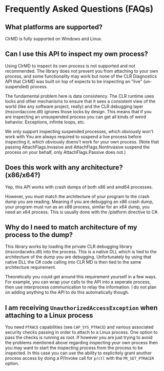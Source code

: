 # Frequently Asked Questions (FAQs)

## What platforms are supported?

ClrMD is fully supported on Windows and Linux.

## Can I use this API to inspect my own process?

Using ClrMD to inspect its own process is not supported and not recommended.  The library does not prevent you from attaching to your own process, and some functionality may work but none of the CLR Diagnostics API that ClrMD was built on top of expects to be inspecting an "live" (un-suspended) process.

The fundamental problem here is data consistency.  The CLR runtime uses locks and other mechanisms to ensure that it sees a consistent view of the world (like any software project, really) and the CLR debugging layer (mscordaccore.dll) ignores those locks by design.  This means that if you are inspecting an unsuspended process you can get all kinds of weird behavior.  Exceptions, infinite loops, etc.

We only support inspecting suspended processes, which obviously won't work with You are always required to suspend a live process before inspecting it, which obviously doens't work for your own process.  (Note that passing AttachFlags.Invasive and AttachFlags.NonInvasive suspend the process on your behalf, only AttachFlags.Passive does not.)


## Does this work with any architecture? (x86/x64?)

Yep, this API works with crash dumps of both x86 and amd64 processes.

However, you must match the architecture of your program to the crash dump you
are reading. Meaning if you are debugging an x86 crash dump, your program must
run as an x86 process, similar for an x64 dump, you need an x64 process. This is
usually done with the /platform directive to C#.

## Why do I need to match architecture of my process to the dump?

This library works by loading the private CLR debugging library
(mscordacwks.dll) into the process. This is a native DLL which is tied to the
architecture of the dump you are debugging. Unfortunately by using that native
DLL the C# code calling into CLR MD is then tied to the same architecture
requirement.

Theoretically you could get around this requirement yourself in a few ways. For
example, you can wrap your calls to the API into a seperate process, then use
interprocess communication to relay the information. I do not plan on adding
anything to the API to do this automatically though.

## I am receiving `UnauthorizedAccessException` when attaching to a Linux process

You need `PTRACE` capabilities (see `CAP_SYS_PTRACE`) and various associated
security checks passing in order to attach to a Linux process. One option to
pass the checks is running as root. If however you are just trying to avoid the
problems mentioned above regarding inspecting your own process then you may want
to start the inspecting process from the process to be inspected. In this case
you can use the ability to explicitely grant another process access by doing a
P/Invoke call for `prctl` with the `PR_SET_PTRACER` option.
